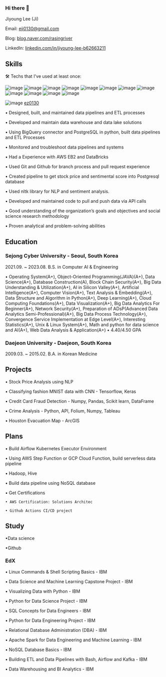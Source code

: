 ### Hi there 👋

<!--
**ez0130/ez0130** is a ✨ _special_ ✨ repository because its `README.md` (this file) appears on your GitHub profile.

Here are some ideas to get you started:

- 🔭 I’m currently working on ...
- 🌱 I’m currently learning ...
- 👯 I’m looking to collaborate on ...
- 🤔 I’m looking for help with ...
- 💬 Ask me about ...
- 📫 How to reach me: ...
- 😄 Pronouns: ...
- ⚡ Fun fact: ...
-->
Jiyoung Lee (Ji) 

Email: eji0130@gmail.com 

Blog: [blog.naver.com/rasingriver](https://blog.naver.com/rasingriver) 

LinkedIn: [linkedin.com/in/jiyoung-lee-b62663211](https://www.linkedin.com/in/jiyoung-lee-b62663211/)



## Skills
🛠️ Techs that I've used at least once:

![image](https://github.com/ez0130/ez0130/assets/75259368/3fd8b832-1bb8-42dc-b5c1-7fb110dca73d)
![image](https://github.com/ez0130/ez0130/assets/75259368/bfd804ad-98a2-4e95-b88d-ac1856593cad)
![image](https://github.com/ez0130/ez0130/assets/75259368/20f4f0d2-371f-4e93-9f36-4525c85bdf03)
![image](https://github.com/ez0130/ez0130/assets/75259368/a5c362bf-6644-4e33-892d-9b5cea9dbe23)
![image](https://github.com/ez0130/ez0130/assets/75259368/668979f1-3302-405b-85fe-67cf25fca9d0)
![image](https://github.com/ez0130/ez0130/assets/75259368/e2859e92-f4b6-4da2-bac5-d459776dc5fb)
![image](https://github.com/ez0130/ez0130/assets/75259368/ddf9931f-536b-40da-93ab-4eceda2bbf89)
![image](https://github.com/ez0130/ez0130/assets/75259368/c19d693f-9bfe-439e-98cc-73a16f3c6c02)
![image](https://github.com/ez0130/ez0130/assets/75259368/2a869e75-8409-423a-a1ad-c92256366cce)
![image](https://github.com/ez0130/ez0130/assets/75259368/2299f2bd-3718-48cc-a219-b698352076cf)
![image](https://github.com/ez0130/ez0130/assets/75259368/dfaa6cbb-7adf-4202-81f3-2f837aaabd44)
![image](https://github.com/ez0130/ez0130/assets/75259368/e40b6a08-0f13-4860-8ee7-d82e0c3562c7)

![image](https://github.com/ez0130/ez0130/assets/75259368/c51bf26d-2193-4535-a27d-15a0658b8744)
[ ez0130
](https://leetcode.com/ez0130)


•	Designed, built, and maintained data pipelines and ETL processes

•	Developed and maintain data warehouse and data lake solutions

•	Using BigQuery connector and PostgreSQL in python, built data pipelines and ETL Processes

•	Monitored and troubleshoot data pipelines and systems

•	Had a Experience with AWS EB2 and DataBricks

•	Used Git and Github for branch process and pull request experience

•	Created pipeline to get stock price and sentimental score into Postgresql database

•	Used nltk library for NLP and sentiment analysis. 

• Developed and maintained code to pull and push data via API calls

•	Good understanding of the organization’s goals and objectives and social science research methodology

•	Proven analytical and problem-solving abilities

## Education

### Sejong Cyber University  - Seoul, South Korea
2021.09. ~ 2023.08.
B.S. in Computer AI & Engineering

• Operating System(A+), Object-Oriented Programming(JAVA)(A+), Data Science(A+), Database Construction(A), Block Chain Security(A+), Big Data Understanding & Utilization(A+), AI in Silicon Valley(A+), Artificial Intelligence(A+), Computer Vision(A+), Text Analysis & Embedding(A+), Data Structure and Algorithm in Python(A+), Deep Learning(A+), Cloud Computing Foundations(A+), Data Visualization(A+), Big Data Analytics For Beginner(A+), Network Security(A+), Preparation of ADsP(Advanced Data Analytics Semi-Professional)(A+), Big Data Process Technology(A+), Convergence Service Implementation at Edge Level(A+), Interesting Statistics(A+), Unix & Linux System(A+), Math and python for data science and AI(A+), Web Data Analysis & Application(A+)
• 4.40/4.50 GPA

### Daejeon University - Daejeon, South Korea
2009.03. ~ 2015.02.
B.A. in Korean Medicine



## Projects
• Stock Price Analysis using NLP

• Classifying fashion MNIST data with CNN - Tensorflow, Keras

• Credit Card Fraud Detection - Numpy, Pandas, Scikit learn,  DataFrame

• Crime Analysis - Python, API, Folium, Numpy, Tableau

• Houston Evacuation Map - ArcGIS

## Plans
• Build Airflow Kubernetes Executor Environment

• Using AWS Step Function or GCP Cloud Function, build serverless data pipeline 

• Hadoop, Hive

• Build data pipeline using NoSQL database

• Get Certifications

    • AWS Certification: Solutions Architec
    
    • Github Actions CI/CD project


## Study

•Data science 

•Github

### EdX
• Linux Commands & Shell Scripting Basics - IBM

• Data Science and Machine Learning Capstone Project - IBM

• Visualizing Data with Python - IBM

• Python for Data Science Project - IBM

• SQL Concepts for Data Engineers - IBM

• Python for Data Engineering Project - IBM

• Relational Database Administration (DBA) - IBM

• Apache Spark for Data Engineering and Machine Learning - IBM

• NoSQL Database Basics - IBM

• Building ETL and Data Pipelines with Bash, Airflow and Kafka - IBM

• Data Warehousing and BI Analytics - IBM



